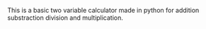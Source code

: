 This is a basic two variable calculator made in python for addition substraction division and multiplication.
